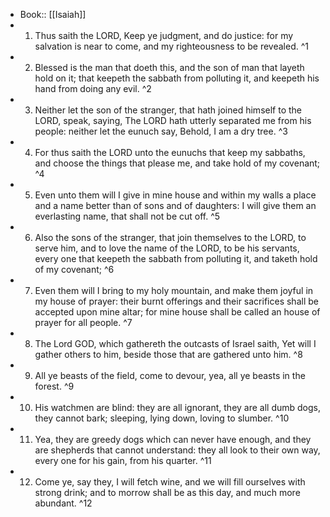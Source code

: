 - Book:: [[Isaiah]]
- 1. Thus saith the LORD, Keep ye judgment, and do justice: for my salvation is near to come, and my righteousness to be revealed. ^1
- 2. Blessed is the man that doeth this, and the son of man that layeth hold on it; that keepeth the sabbath from polluting it, and keepeth his hand from doing any evil. ^2
- 3. Neither let the son of the stranger, that hath joined himself to the LORD, speak, saying, The LORD hath utterly separated me from his people: neither let the eunuch say, Behold, I am a dry tree. ^3
- 4. For thus saith the LORD unto the eunuchs that keep my sabbaths, and choose the things that please me, and take hold of my covenant; ^4
- 5. Even unto them will I give in mine house and within my walls a place and a name better than of sons and of daughters: I will give them an everlasting name, that shall not be cut off. ^5
- 6. Also the sons of the stranger, that join themselves to the LORD, to serve him, and to love the name of the LORD, to be his servants, every one that keepeth the sabbath from polluting it, and taketh hold of my covenant; ^6
- 7. Even them will I bring to my holy mountain, and make them joyful in my house of prayer: their burnt offerings and their sacrifices shall be accepted upon mine altar; for mine house shall be called an house of prayer for all people. ^7
- 8. The Lord GOD, which gathereth the outcasts of Israel saith, Yet will I gather others to him, beside those that are gathered unto him. ^8
- 9. All ye beasts of the field, come to devour, yea, all ye beasts in the forest. ^9
- 10. His watchmen are blind: they are all ignorant, they are all dumb dogs, they cannot bark; sleeping, lying down, loving to slumber. ^10
- 11. Yea, they are greedy dogs which can never have enough, and they are shepherds that cannot understand: they all look to their own way, every one for his gain, from his quarter. ^11
- 12. Come ye, say they, I will fetch wine, and we will fill ourselves with strong drink; and to morrow shall be as this day, and much more abundant. ^12
